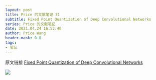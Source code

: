 ```yaml
---
layout: post
title: Price 的文献笔记 31
subtitle: Fixed Point Quantization of Deep Convolutional Networks
series: Price 的文献笔记
date: 2021.04.24 16:53:40
author: Price Wang
header-mask: 0.8
tags:
- 笔记
---
```


原文链接 [Fixed Point Quantization of Deep Convolutional Networks](https://arxiv.org/abs/1511.06393)

<img class="post_img" src="{{ site.baseurl }}/img/post/{{ page.series }}/{{ page.title }}.png">
